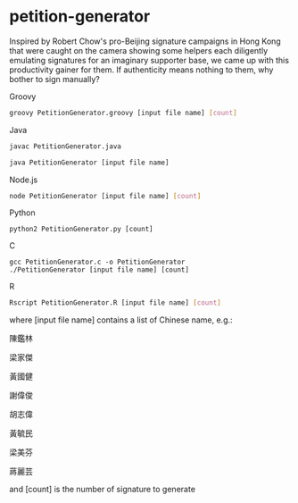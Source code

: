 # petition-generator
Inspired by Robert Chow's pro-Beijing signature campaigns in Hong Kong that were caught on the camera showing some helpers each diligently emulating signatures for an imaginary supporter base, we came up with this productivity gainer for them.  If authenticity means nothing to them, why bother to sign manually?

Groovy

```sh
groovy PetitionGenerator.groovy [input file name] [count]
```

Java

```sh
javac PetitionGenerator.java

java PetitionGenerator [input file name]

```

Node.js

```sh
node PetitionGenerator [input file name] [count]
```

Python

```
python2 PetitionGenerator.py [count]
```

C

```
gcc PetitionGenerator.c -o PetitionGenerator
./PetitionGenerator [input file name] [count]
```

R

```sh
Rscript PetitionGenerator.R [input file name] [count]
```


where [input file name] contains a list of Chinese name, e.g.:

陳鑑林

梁家傑

黃國健

謝偉俊

胡志偉

黃毓民

梁美芬

蔣麗芸

and [count] is the number of signature to generate
